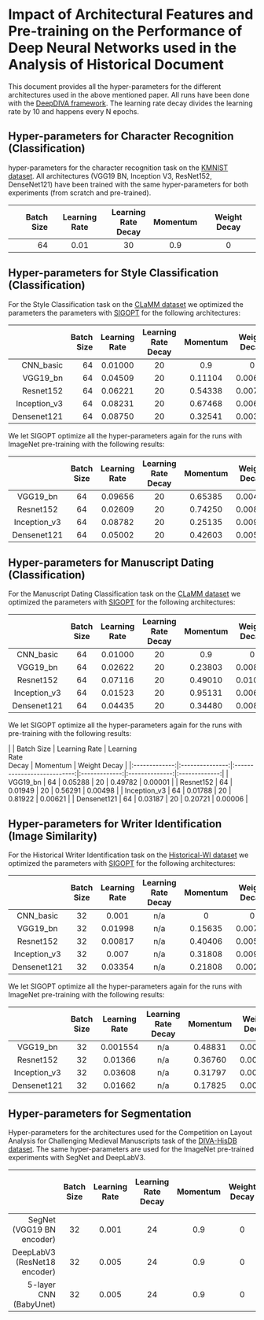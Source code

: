 # Impact of Architectural Features and Pre-training on the Performance of Deep Neural Networks used in the Analysis of Historical Document

This document provides all the hyper-parameters for the different architectures used in the above mentioned paper. All runs have been done with the [DeepDIVA framework](https://github.com/DIVA-DIA/DeepDIVA). The learning rate decay divides the learning rate by 10 and happens every N epochs.

## Hyper-parameters for Character Recognition (Classification)
hyper-parameters for the character recognition task on the [KMNIST dataset](https://github.com/rois-codh/kmnist). 
All architectures (VGG19 BN, Inception V3, ResNet152, DenseNet121) have been trained with the same hyper-parameters for both experiments (from scratch and pre-trained).

| Batch Size    | Learning Rate   | Learning<br/>Rate<br/>Decay | Momentum | Weight Decay   |
|-------------: |:---------------:|:---------------------------:|:--------:|:--------------:|
| 64            | 0.01            | 30                          | 0.9      | 0              |

## Hyper-parameters for Style Classification (Classification)
For the Style Classification task on the [CLaMM dataset](http://clamm.irht.cnrs.fr/wp-content/uploads/ICDAR2017_CLaMM_Training.zip) we optimized the parameters the parameters with [SIGOPT](https://sigopt.com) for the following architectures:

|               | Batch Size    | Learning Rate   | Learning<br/>Rate<br/>Decay  | Momentum      | Weight Decay   |
|-------------: |-------------: |:---------------:|:----------------------------:|:-------------:|:--------------:|
| CNN_basic     | 64            | 0.01000         | 20                           | 0.9           | 0              |
| VGG19_bn      | 64            | 0.04509         | 20                           | 0.11104       | 0.00680        |
| Resnet152     | 64            | 0.06221         | 20                           | 0.54338       | 0.00771        |
| Inception_v3  | 64            | 0.08231         | 20                           | 0.67468       | 0.00689        |
| Densenet121   | 64            | 0.08750         | 20                           | 0.32541       | 0.00389        | 

We let SIGOPT optimize all the hyper-parameters again for the runs with ImageNet pre-training with the following results:

|               | Batch Size    | Learning Rate   | Learning<br/>Rate<br/>Decay | Momentum      | Weight Decay   |
|:-------------:|:---------------:|:---------------------------:|:-------------:|:--------------:|:-------------:|
| VGG19_bn      | 64            | 0.09656         | 20                          | 0.65385       | 0.00435        |
| Resnet152     | 64            | 0.02609         | 20                          | 0.74250       | 0.00895        |
| Inception_v3  | 64            | 0.08782         | 20                          | 0.25135       | 0.00956        |
| Densenet121   | 64            | 0.05002         | 20                          | 0.42603       | 0.00575        | 


## Hyper-parameters for Manuscript Dating (Classification)

For the Manuscript Dating Classification task on the [CLaMM dataset](http://clamm.irht.cnrs.fr/wp-content/uploads/ICDAR2017_CLaMM_Training.zip) we optimized the parameters with [SIGOPT](https://sigopt.com) for the following architectures:

|               | Batch Size    | Learning Rate   | Learning<br/>Rate<br/>Decay | Momentum      | Weight Decay   |
|:-------------:|:---------------:|:---------------------------:|:-------------:|:--------------:|:-------------:|
| CNN_basic     | 64            | 0.01000         | 20                          | 0.9           | 0              |
| VGG19_bn      | 64            | 0.02622         | 20                          | 0.23803       | 0.00869        |
| Resnet152     | 64            | 0.07116         | 20                          | 0.49010       | 0.01000        |
| Inception_v3  | 64            | 0.01523         | 20                          | 0.95131       | 0.00674        |
| Densenet121   | 64            | 0.04435         | 20                          | 0.34480       | 0.00848        |

We let SIGOPT optimize all the hyper-parameters again for the runs with pre-training with the following results:

|               | Batch Size    | Learning Rate   | Learning<br/>Rate<br/>Decay | Momentum      | Weight Decay   | |:-------------:|:---------------:|:---------------------------:|:-------------:|:--------------:|:-------------:|
| VGG19_bn      | 64            | 0.05288         | 20                          | 0.49782       | 0.00001        |
| Resnet152     | 64            | 0.01949         | 20                          | 0.56291       | 0.00498        |
| Inception_v3  | 64            | 0.01788         | 20                          | 0.81922       | 0.00621        |
| Densenet121   | 64            | 0.03187         | 20                          | 0.20721       | 0.00006        |

## Hyper-parameters for Writer Identification (Image Similarity)

For the Historical Writer Identification task on the [Historical-WI dataset](https://scriptnet.iit.demokritos.gr/competitions/6/) we optimized the parameters with [SIGOPT](https://sigopt.com) for the following architectures:

|               | Batch Size      | Learning Rate   | Learning<br/>Rate<br/>Decay | Momentum       | Weight Decay  | Output Channels |
|:---------------:|:---------------:|:---------------------------:|:--------------:|:-------------:|:---------------:|:-------------:|
| CNN_basic     | 32              | 0.001           | n/a                         | 0              | 0             | 128             |
| VGG19_bn      | 32              | 0.01998         | n/a                         | 0.15635        | 0.00785       | 128             | 
| Resnet152     | 32              | 0.00817         | n/a                         | 0.40406        | 0.00565       | 128             |
| Inception_v3  | 32              | 0.007           | n/a                         | 0.31808        | 0.00976       | 128             |
| Densenet121   | 32              | 0.03354         | n/a                         | 0.21808        | 0.00231       | 128             |


We let SIGOPT optimize all the hyper-parameters again for the runs with ImageNet pre-training with the following results:

|               | Batch Size      | Learning Rate   | Learning<br/>Rate<br/>Decay | Momentum      | Weight Decay   | Output Channels |
|:---------------:|:---------------:|:---------------------------:|:-------------:|:--------------:|:---------------:|:-------------:|
| VGG19_bn      | 32              | 0.001554        | n/a                         | 0.48831       | 0.00959        | 128             | 
| Resnet152     | 32              | 0.01366         | n/a                         | 0.36760       | 0.00900        | 128             |
| Inception_v3  | 32              | 0.03608         | n/a                         | 0.31797       | 0.00107        | 128             |
| Densenet121   | 32              | 0.01662         | n/a                         | 0.17825       | 0.00254        | 128             | 


## Hyper-parameters for Segmentation

Hyper-parameters for the architectures used for the Competition on Layout Analysis for Challenging Medieval Manuscripts task of the [DIVA-HisDB dataset](https://diuf.unifr.ch/main/hisdoc/icdar2017-hisdoc-layout-comp).
The same hyper-parameters are used for the ImageNet pre-trained experiments with SegNet and DeepLabV3.

|                              | Batch Size | Learning Rate   | Learning<br/>Rate<br/>Decay | Momentum  | Weight Decay   | Crop Size | # Crops per Training Epoch |
|-----------------------------:|:----------:|:---------------:|:---------------------------:|:---------:|:--------------:|:---------:|:--------------:|
| SegNet (VGG19 BN encoder)    | 32         | 0.001           | 24                          | 0.9       | 0              | 256       | 60'000           | 
| DeepLabV3 (ResNet18 encoder) | 32         | 0.005           | 24                          | 0.9       | 0              | 256       | 60'000           |
| 5-layer CNN (BabyUnet)       | 32         | 0.005           | 24                          | 0.9       | 0              | 256       | 60'000           |
